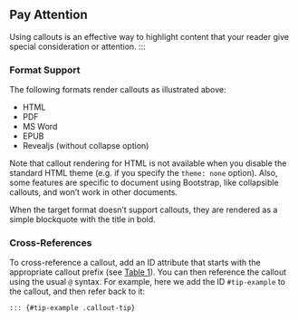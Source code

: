 ## Pay Attention
Using callouts is an effective way to highlight content that your reader give special consideration or attention.
:::

### Format Support

The following formats render callouts as illustrated above:

*   HTML
*   PDF
*   MS Word
*   EPUB
*   Revealjs (without collapse option)

Note that callout rendering for HTML is not available when you disable the standard HTML theme (e.g. if you specify the `theme: none` option). Also, some features are specific to document using Bootstrap, like collapsible callouts, and won’t work in other documents.

When the target format doesn’t support callouts, they are rendered as a simple blockquote with the title in bold.

### Cross-References

To cross-reference a callout, add an ID attribute that starts with the appropriate callout prefix (see [Table 1](#tbl-callout-prefixes)). You can then reference the callout using the usual `@` syntax. For example, here we add the ID `#tip-example` to the callout, and then refer back to it:

```markdown
::: {#tip-example .callout-tip}
